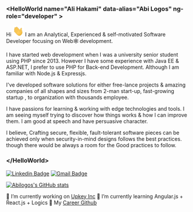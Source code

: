 <h3> &lt;HelloWorld  name="Ali Hakami" data-alias="Abi Logos" ng-role="developer" &gt;</h3>

Hi <img src="https://raw.githubusercontent.com/ABSphreak/ABSphreak/master/gifs/Hi.gif" width="30px">
I am an Analytical, Experienced & self-motivated Software Developer focusing on Web🕸️ development. 

I have started web development when I was a university senior student using PHP since 2013.
However I have some experience with Java EE & ASP.NET, I prefer to use PHP for Back-end
Development. Although I am familiar with Node.js & Expressjs. 

I've developed software solutions for either free-lance projects & amazing companies of all shapes and sizes from 2-man start-up, fast-growing startup , to organization with thousands employee. 

I have passions for learning & working with edge technologies and tools. I am seeing myself trying to discover how things works & how I can improve them.
I am good at speech and have persuasive character.

I believe, Crafting secure, flexible, fault-tolerant software pieces can be achieved only when security-in-mind designs follows the best practices.
though there would be always a room for the Good practices to follow. 

<h3> &lt;/HelloWorld&gt;  </h3>

[![Linkedin Badge](https://img.shields.io/badge/-alihakami-blue?style=flat-square&logo=Linkedin&logoColor=white&link=https://www.linkedin.com/in/ali-hakami-abilogos/)](https://tr.linkedin.com/in/ali-hakami-abilogos?trk=profile-badge) 
[![Gmail Badge](https://img.shields.io/badge/-dev.abi.log@gmail.com-c14438?style=flat-square&logo=Gmail&logoColor=white&link=mailto:dev.abi.log@gmail.com)](mailto:dev.abi.log@gmail.com)


[![Abilogos's GitHub stats](https://github-readme-stats.vercel.app/api?username=abilogos&show_icons=true&theme=merko)](https://github.com/anuraghazra/github-readme-stats)

🔭 I’m currently working on [Upkey Inc](https://upkey.com)
🌱 I’m currently learning Angular.js + React.js + Logics
🏢 My [Career Github](https://github.com/Abi-Hakami)

<!--
**abilogos/abilogos** is a ✨ _special_ ✨ repository because its `README.md` (this file) appears on your GitHub profile.

Here are some ideas to get you started:

- 🔭 I’m currently working on ...
- 🌱 I’m currently learning ...
- 👯 I’m looking to collaborate on ...
- 🤔 I’m looking for help with ...
- 💬 Ask me about ...
- 📫 How to reach me: ...
- 😄 Pronouns: ...
- ⚡ Fun fact: ...
-->
